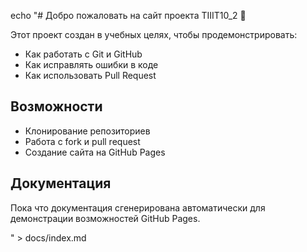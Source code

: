 echo "# Добро пожаловать на сайт проекта TIIIT10_2 🚀

Этот проект создан в учебных целях, чтобы продемонстрировать:
- Как работать с Git и GitHub
- Как исправлять ошибки в коде
- Как использовать Pull Request

## Возможности
- Клонирование репозиториев
- Работа с fork и pull request
- Создание сайта на GitHub Pages

## Документация
Пока что документация сгенерирована автоматически для демонстрации возможностей GitHub Pages.

" > docs/index.md


